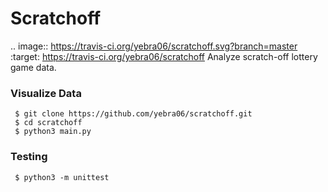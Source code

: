 # Scratchoff
.. image:: https://travis-ci.org/yebra06/scratchoff.svg?branch=master
  :target: https://travis-ci.org/yebra06/scratchoff
Analyze scratch-off lottery game data.

### Visualize Data
```
 $ git clone https://github.com/yebra06/scratchoff.git
 $ cd scratchoff
 $ python3 main.py
```

### Testing
```
 $ python3 -m unittest
```

